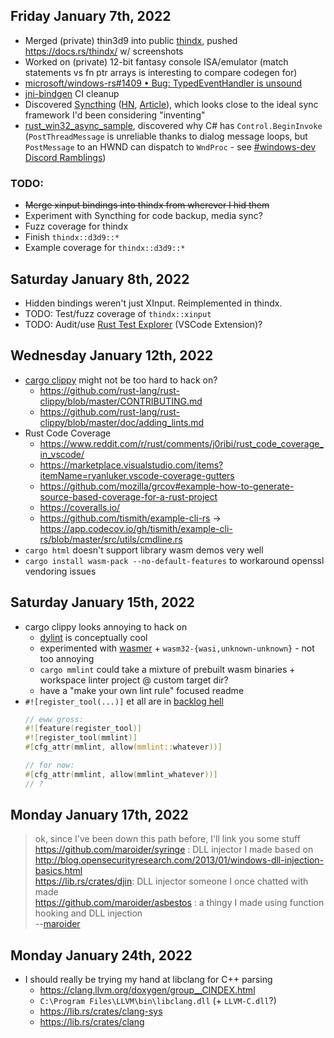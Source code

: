 ## Friday January 7th, 2022
*   Merged (private) thin3d9 into public [thindx](https://github.com/MaulingMonkey/thindx), pushed <https://docs.rs/thindx/> w/ screenshots
*   Worked on (private) 12-bit fantasy console ISA/emulator (match statements vs fn ptr arrays is interesting to compare codegen for)
*   [microsoft/windows-rs#1409 • Bug: TypedEventHandler is unsound](https://github.com/microsoft/windows-rs/issues/1409)
*   [jni-bindgen](https://github.com/MaulingMonkey/jni-bindgen) CI cleanup
*   Discovered [Syncthing](https://syncthing.net/) \([HN](https://news.ycombinator.com/item?id=29837696), [Article](https://tonsky.me/blog/syncthing/)\),
    which looks close to the ideal sync framework I'd been considering "inventing"
*   [rust_win32_async_sample](https://github.com/MaulingMonkey/rust_win32_async_sample/blob/master/src/main.rs), discovered why C# has `Control.BeginInvoke`
    \(`PostThreadMessage`  is unreliable thanks to dialog message loops, but `PostMessage` to an HWND can dispatch to `WndProc` - see [#windows-dev Discord Ramblings](https://discord.com/channels/273534239310479360/583054410670669833/928069858682355733)\)

### TODO:
*   ~~Merge xinput bindings into thindx from wherever I hid them~~
*   Experiment with Syncthing for code backup, media sync?
*   Fuzz coverage for thindx
*   Finish `thindx::d3d9::*`
*   Example coverage for `thindx::d3d9::*`



## Saturday January 8th, 2022
*   Hidden bindings weren't just XInput.  Reimplemented in thindx.
*   TODO: Test/fuzz coverage of `thindx::xinput`
*   TODO: Audit/use [Rust Test Explorer](https://marketplace.visualstudio.com/items?itemName=swellaby.vscode-rust-test-adapter&ssr=false#overview) (VSCode Extension)?



## Wednesday January 12th, 2022
*   [cargo clippy](https://github.com/rust-lang/rust-clippy) might not be too hard to hack on?
    *   <https://github.com/rust-lang/rust-clippy/blob/master/CONTRIBUTING.md>
    *   <https://github.com/rust-lang/rust-clippy/blob/master/doc/adding_lints.md>
*   Rust Code Coverage
    *   <https://www.reddit.com/r/rust/comments/j0ribi/rust_code_coverage_in_vscode/>
    *   <https://marketplace.visualstudio.com/items?itemName=ryanluker.vscode-coverage-gutters>
    *   <https://github.com/mozilla/grcov#example-how-to-generate-source-based-coverage-for-a-rust-project>
    *   <https://coveralls.io/>
    *   <https://github.com/tismith/example-cli-rs> -> <https://app.codecov.io/gh/tismith/example-cli-rs/blob/master/src/utils/cmdline.rs>
*   `cargo html` doesn't support library wasm demos very well
*   `cargo install wasm-pack --no-default-features` to workaround openssl vendoring issues



## Saturday January 15th, 2022
*   cargo clippy looks annoying to hack on
    *   [dylint](https://lib.rs/crates/dylint) is conceptually cool
    *   experimented with [wasmer](https://docs.rs/wasmer/2.0.0/wasmer/) + `wasm32-{wasi,unknown-unknown}` - not too annoying
    *   `cargo mmlint` could take a mixture of prebuilt wasm binaries + workspace linter project @ custom target dir?
    *   have a "make your own lint rule" focused readme
*   `#![register_tool(...)]` et all are in [backlog hell](https://github.com/rust-lang/rust/issues/66079)
    ```rust
    // eww gross:
    #![feature(register_tool)]
    #![register_tool(mmlint)]
    #[cfg_attr(mmlint, allow(mmlint::whatever))]
    
    // for now:
    #[cfg_attr(mmlint, allow(mmlint_whatever))]
    // ?
    ```



## Monday January 17th, 2022

> ok, since I've been down this path before, I'll link you some stuff <br>
> https://github.com/maroider/syringe : DLL injector I made based on http://blog.opensecurityresearch.com/2013/01/windows-dll-injection-basics.html <br>
> https://lib.rs/crates/djin: DLL injector someone I once chatted with made <br>
> https://github.com/maroider/asbestos :  a thingy I made using function hooking and DLL injection <br>
> --[maroider](https://discord.com/channels/273534239310479360/583054410670669833/932415966518853712) <br>

## Monday January 24th, 2022

*   I should really be trying my hand at libclang for C++ parsing
    *   <https://clang.llvm.org/doxygen/group__CINDEX.html>
    *   `C:\Program Files\LLVM\bin\libclang.dll` (+ `LLVM-C.dll`?)
    *   <https://lib.rs/crates/clang-sys>
    *   <https://lib.rs/crates/clang>
